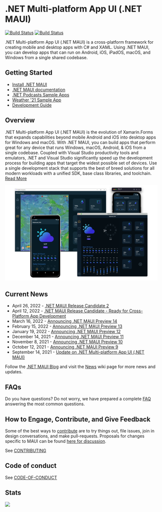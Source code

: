 # .NET Multi-platform App UI (.NET MAUI)

[![Build Status](https://dev.azure.com/xamarin/public/_apis/build/status/MAUI-public?repoName=dotnet%2Fmaui&branchName=main&label=Public)](https://dev.azure.com/xamarin/public/_build/latest?definitionId=57&repoName=dotnet%2Fmaui&branchName=main) [![Build Status](https://devdiv.visualstudio.com/DevDiv/_apis/build/status/MAUI?repoName=dotnet%2Fmaui&branchName=main&label=Private)](https://devdiv.visualstudio.com/DevDiv/_build/latest?definitionId=13330&repoName=dotnet%2Fmaui&branchName=main)

.NET Multi-platform App UI (.NET MAUI) is a cross-platform framework for creating mobile and desktop apps with C# and XAML. Using .NET MAUI, you can develop apps that can run on Android, iOS, iPadOS, macOS, and Windows from a single shared codebase.

## Getting Started ##

* [Install .NET MAUI](https://docs.microsoft.com/dotnet/maui/get-started/first-app?pivots=windows)
* [.NET MAUI documentation](https://docs.microsoft.com/dotnet/maui)
* [.NET Podcasts Sample Apps](https://github.com/microsoft/dotnet-podcasts)
* [Weather '21 Sample App](https://github.com/davidortinau/WeatherTwentyOne)
* [Development Guide](./.github/DEVELOPMENT.md)

## Overview

.NET Multi-platform App UI (.NET MAUI) is the evolution of Xamarin.Forms that expands capabilities beyond mobile Android and iOS into desktop apps for Windows and macOS. With .NET MAUI, you can build apps that perform great for any device that runs Windows, macOS, Android, & iOS from a single codebase. Coupled with Visual Studio productivity tools and emulators, .NET and Visual Studio significantly speed up the development process for building apps that target the widest possible set of devices. Use a single development stack that supports the best of breed solutions for all modern workloads with a unified SDK, base class libraries, and toolchain. [Read More](https://docs.microsoft.com/dotnet/maui/what-is-maui)

![.NET MAUI Weather App on all platforms](Assets/maui-weather-hero-sm.png)

## Current News

* April 26, 2022 - [.NET MAUI Release Candidate 2](https://devblogs.microsoft.com/dotnet/dotnet-maui-rc-2/)
* April 12, 2022 - [.NET MAUI Release Candidate - Ready for Cross-Platform App Development](https://devblogs.microsoft.com/dotnet/dotnet-maui-rc-1/)
* March 16, 2022 - [Announcing .NET MAUI Preview 14](https://devblogs.microsoft.com/dotnet/dotnet-maui-preview-14/)
* February 15, 2022 - [Announcing .NET MAUI Preview 13](https://devblogs.microsoft.com/dotnet/announcing-net-maui-preview-13/)
* January 19, 2022 - [Announcing .NET MAUI Preview 12](https://devblogs.microsoft.com/dotnet/announcing-net-maui-preview-12/)
* December 14, 2021 - [Announcing .NET MAUI Preview 11](https://devblogs.microsoft.com/dotnet/announcing-dotnet-maui-preview-11/)
* November 8, 2021 - [Announcing .NET MAUI Preview 10](https://devblogs.microsoft.com/dotnet/announcing-net-maui-preview-10/)
* October 12, 2021 - [Announcing .NET MAUI Preview 9](https://devblogs.microsoft.com/dotnet/announcing-net-maui-preview-9/)
* September 14, 2021 - [Update on .NET Multi-platform App UI (.NET MAUI)](https://aka.ms/maui-update/)

Follow the [.NET MAUI Blog](https://devblogs.microsoft.com/dotnet/category/net-maui/) and visit the [News](https://github.com/dotnet/maui/wiki/News) wiki page for more news and updates.

## FAQs

Do you have questions? Do not worry, we have prepared a complete [FAQ](https://github.com/dotnet/maui/wiki/FAQs) answering the most common questions.

## How to Engage, Contribute, and Give Feedback

Some of the best ways to [contribute](./.github/CONTRIBUTING.md) are to try things out, file issues, join in design conversations,
and make pull-requests. Proposals for changes specific to MAUI can be found [here for discussion](https://github.com/dotnet/maui/issues).

See [CONTRIBUTING](./.github/CONTRIBUTING.md)

## Code of conduct

See [CODE-OF-CONDUCT](./.github/CODE_OF_CONDUCT.md)

## Stats
<img src="https://repobeats.axiom.co/api/embed/f917a77cbbdeee19b87fa1f2f932895d1df18b71.svg" />
